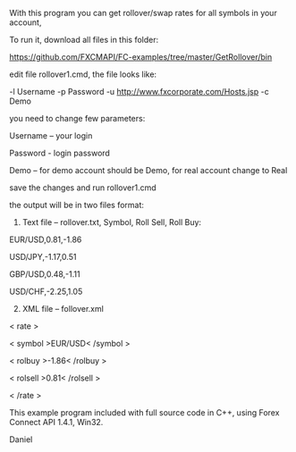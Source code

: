 With this program you can get rollover/swap rates for all symbols in your account,

To run it, download all files in this folder: 

https://github.com/FXCMAPI/FC-examples/tree/master/GetRollover/bin

edit file rollover1.cmd, the file looks like:

-l Username -p Password -u http://www.fxcorporate.com/Hosts.jsp -c Demo 

you need to change few parameters:

Username – your login

Password  -  login password

Demo – for demo account should be Demo, for real account change to Real

save the changes and run rollover1.cmd


the output will be in two files format:

1.	Text file – rollover.txt, Symbol, Roll Sell, Roll Buy: 

EUR/USD,0.81,-1.86

USD/JPY,-1.17,0.51

GBP/USD,0.48,-1.11

USD/CHF,-2.25,1.05

2.	XML file – follover.xml

< rate >

< symbol >EUR/USD< /symbol >

< rolbuy >-1.86< /rolbuy >

< rolsell >0.81< /rolsell >

< /rate >


This example program included with full source code in C++, using Forex Connect API 1.4.1, Win32.

Daniel
